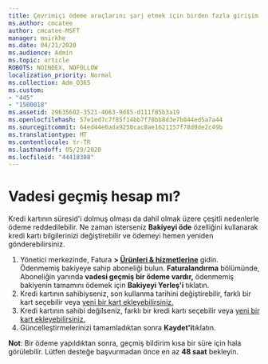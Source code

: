 ```yaml
---
title: Çevrimiçi ödeme araçlarını şarj etmek için birden fazla girişim
ms.author: cmcatee
author: cmcatee-MSFT
manager: mnirkhe
ms.date: 04/21/2020
ms.audience: Admin
ms.topic: article
ROBOTS: NOINDEX, NOFOLLOW
localization_priority: Normal
ms.collection: Adm_O365
ms.custom:
- "445"
- "1500018"
ms.assetid: 29635602-3521-4663-9d85-d111f85b3a19
ms.openlocfilehash: 57e1ed7c7f85f14bb7f78bb8d3e7b844ed5a7a44
ms.sourcegitcommit: 64ed44e6ada9250cac8ae1621157f78d0de2c49b
ms.translationtype: MT
ms.contentlocale: tr-TR
ms.lasthandoff: 05/29/2020
ms.locfileid: "44418308"
---
```

# <a name="past-due-account"></a>Vadesi geçmiş hesap mı?

Kredi kartının süresid'i dolmuş olması da dahil olmak üzere çeşitli nedenlerle ödeme reddedilebilir. Ne zaman isterseniz **Bakiyeyi öde** özelliğini kullanarak kredi kartı bilgilerinizi değiştirebilir ve ödemeyi hemen yeniden gönderebilirsiniz.

1. Yönetici merkezinde, Fatura **> [Ürünleri & hizmetlerine](https://go.microsoft.com/fwlink/p/?linkid=842054)** gidin.
Ödenmemiş bakiyeye sahip aboneliği bulun. **Faturalandırma** bölümünde, Aboneliğin yanında **vadesi geçmiş bir ödeme vardır,** ödenmemiş bakiyenin tamamını ödemek için **Bakiyeyi Yerleş'i** tıklatın.
2. Kredi kartının sahibiyseniz, son kullanma tarihini değiştirebilir, farklı bir kart seçebilir veya [yeni bir kart ekleyebilirsiniz.](https://docs.microsoft.com/microsoft-365/commerce/billing-and-payments/manage-payment-methods?view=o365-worldwide)
3. Kredi kartının sahibi değilseniz, farklı bir kredi kartı seçebilir veya [yeni bir kart ekleyebilirsiniz.](https://docs.microsoft.com/microsoft-365/commerce/billing-and-payments/manage-payment-methods?view=o365-worldwide)
4. Güncelleştirmelerinizi tamamladıktan sonra **Kaydet'i**tıklatın.

**Not**: Bir ödeme yapıldıktan sonra, geçmiş bildirim kısa bir süre için hala görülebilir. Lütfen desteğe başvurmadan önce en az **48 saat** bekleyin.
